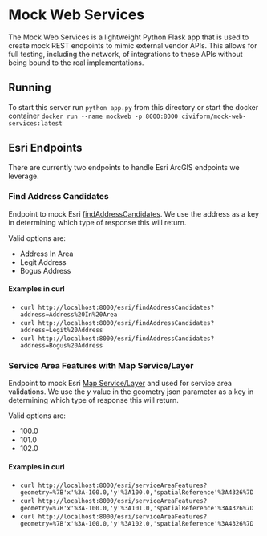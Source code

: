 # Mock Web Services

The Mock Web Services is a lightweight Python Flask app that is used to create
mock REST endpoints to mimic external vendor APIs. This allows for full testing,
including the network, of integrations to these APIs without being bound to the
real implementations.

## Running

To start this server run `python app.py` from this directory or start the docker
container `docker run --name mockweb -p 8000:8000 civiform/mock-web-services:latest`

## Esri Endpoints

There are currently two endpoints to handle Esri ArcGIS endpoints we leverage.

### Find Address Candidates

Endpoint to mock Esri [findAddressCandidates](https://developers.arcgis.com/rest/geocode/api-reference/geocoding-find-address-candidates.htm). We use the address as a key in determining which type of response this will return.

Valid options are:

- Address In Area
- Legit Address
- Bogus Address

#### Examples in curl

- `curl http://localhost:8000/esri/findAddressCandidates?address=Address%20In%20Area`
- `curl http://localhost:8000/esri/findAddressCandidates?address=Legit%20Address`
- `curl http://localhost:8000/esri/findAddressCandidates?address=Bogus%20Address`

### Service Area Features with Map Service/Layer

Endpoint to mock Esri [Map Service/Layer](https://developers.arcgis.com/rest/services-reference/enterprise/query-feature-service-layer-.htm) and used for service area validations. We use the _y_ value in the geometry json parameter as a key in determining which type of response this will return.

Valid options are:

- 100.0
- 101.0
- 102.0

#### Examples in curl

- `curl http://localhost:8000/esri/serviceAreaFeatures?geometry=%7B'x'%3A-100.0,'y'%3A100.0,'spatialReference'%3A4326%7D`
- `curl http://localhost:8000/esri/serviceAreaFeatures?geometry=%7B'x'%3A-100.0,'y'%3A101.0,'spatialReference'%3A4326%7D`
- `curl http://localhost:8000/esri/serviceAreaFeatures?geometry=%7B'x'%3A-100.0,'y'%3A102.0,'spatialReference'%3A4326%7D`
